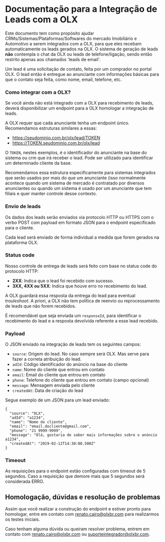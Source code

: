 # Documentação para a Integração de Leads com a OLX

Este documento tem como propósito ajudar CRMs/Sistemas/Plataformas/Softwares do mercado Imobiliário e Automotivo a serem integrados com a OLX, para que eles recebam automaticamente os leads gerados na OLX. O sistema de geração de leads **não** contempla o chat da OLX ou leads de telefone/ligação, sendo então restrito apenas aos chamados 'leads de email'.

Um lead é uma solicitação de contato, feita por um comprador no portal OLX. O lead então é entregue ao anunciante com informações básicas para que o contato seja feita, como nome, email, telefone, etc.

### Como integrar com a OLX?

Se você ainda não está integrado com a OLX para recebimento de leads, deverá disponibilizar um endpoint para a OLX homologar a integração de leads.

A OLX requer que cada anunciante tenha um endpoint único. Recomendamos estruturas similares a essas:

* https://seudominio.com.br/olx/lead/TOKEN
* https://TOKEN.seudominio.com.br/olx/lead

O `TOKEN`, nestes exemplos, é o identificador do anunciante na base do sistema ou crm que irá receber o lead. Pode ser utilizado para identificar um determinado cliente da base.

Recomendamos essa estrutura especificamente para sistemas integrados que serão usados por mais do que um anunciante (isso normalmente acontece quando um sistema de mercado é contratado por diversos anunciantes ou quando um sistema é usado por um anunciante que tem filiais e quer manter controle desse contexto.

### Envio de leads

Os dados dos leads serão enviados via protocolo HTTP ou HTTPS com o verbo POST com payload em formato JSON para o endpoint especificado para o cliente.

Cada lead será enviado de forma individual a medida que forem gerados na plataforma OLX.
  
### Status code

Nosso controle de entrega de leads será feito com base no status code do protocolo HTTP: 
* **2XX**: Indica que o lead foi recebido com sucesso.
* **3XX, 4XX ou 5XX**: Indica que houve erro no recebimento do lead.

A OLX guardará essa resposta da entrega do lead para eventual *trouleshoot*. A priori, a OLX não tem política de reenvio ou reprocessamento de leads que não forem recebidos.

É recomendável que seja enviada um `responseId`, para identificar o recebimento do lead e a resposta devolvida referente a esse lead recebido.


### Payload

O JSON enviado na integração de leads tem os seguintes campos:
* `source`: Origem do lead. No caso sempre será OLX. Mas serve para fazer a correta atribuição do lead.
* `adId`: Código identificador do anúncio na base do cliente
* `name`: Nome do cliente que entrou em contato
* `email`: Email do cliente que entrou em contato
* `phone`: Telefone do cliente que entrou em contato (campo opcional)
* `message`: Mensagem enviada pelo cliente
* `createdAt`: Data de criação do lead

Segue exemplo de um JSON para um lead enviado:
```
{
  "source": "OLX",
  "adId": "a1234",
  "name": "Nome do cliente",
  "email": "email.docliente@gmail.com",
  "phone": "21 9999-9999",
  "message": "Olá, gostaria de saber mais informações sobre o anúncio a1234", 
  "createdAt": "2019-02-12T14:30:00.500Z"
}
```

### Timeout
As requisições para o endpoint estão configuradas com timeout de 5 segundos. Caso a requisição que demore mais que 5 segundos será considerada ERRO.


## Homologação, dúvidas e resolução de problemas

Assim que você realizar a construção do endpoint e estiver pronto para homologar, entre em contato com renato.cairo@olxbr.com para realizarmos os testes iniciais.

Caso tenham alguma dúvida ou queiram resolver problema, entrem em contato com renato.cairo@olxbr.com ou suporteintegrador@olxbr.com.
